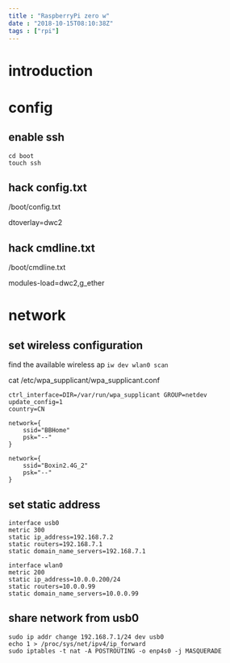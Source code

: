 ```yaml
---
title : "RaspberryPi zero w"
date : "2018-10-15T08:10:38Z"
tags : ["rpi"]
---
```


# introduction

# config
## enable ssh
```
cd boot
touch ssh
```
## hack config.txt

/boot/config.txt

dtoverlay=dwc2

## hack cmdline.txt

/boot/cmdline.txt

modules-load=dwc2,g_ether

# network

## set wireless configuration

find the available wireless ap
`iw dev wlan0 scan` 

cat /etc/wpa_supplicant/wpa_supplicant.conf
```
ctrl_interface=DIR=/var/run/wpa_supplicant GROUP=netdev
update_config=1
country=CN

network={
	ssid="BBHome"
	psk="--"
}

network={
	ssid="Boxin2.4G_2"
	psk="--"
}
```

## set static address

```
interface usb0
metric 300
static ip_address=192.168.7.2
static routers=192.168.7.1
static domain_name_servers=192.168.7.1

interface wlan0
metric 200
static ip_address=10.0.0.200/24
static routers=10.0.0.99
static domain_name_servers=10.0.0.99

```

## share network from usb0
```
sudo ip addr change 192.168.7.1/24 dev usb0
echo 1 > /proc/sys/net/ipv4/ip_forward
sudo iptables -t nat -A POSTROUTING -o enp4s0 -j MASQUERADE
```